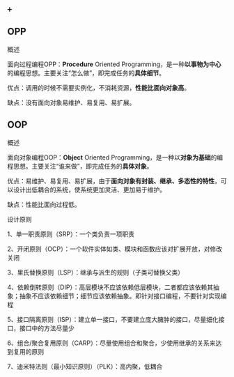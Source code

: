 ➕

## OPP

概述

面向过程编程OPP：**Procedure** Oriented Programming，是一种**以事物为中心**的编程思想。主要关注“怎么做”，即完成任务的**具体细节**。

优点：调用的时候不需要实例化，不消耗资源，**性能比面向对象高**。

缺点：没有面向对象易维护、易复用、易扩展。





## OOP

概述

面向对象编程OOP：**Object** Oriented Programming，是一种以**对象为基础**的编程思想。主要关注“谁来做”，即完成任务的**具体对象**。

优点：易维护、易复用、易扩展，由于**面向对象有封装、继承、多态性的特性**，可以设计出低耦合的系统，使系统更加灵活、更加易于维护。

缺点：性能比面向过程低。







设计原则

1、单一职责原则（SRP）：一个类负责一项职责

2、开闭原则（OCP）：一个软件实体如类、模块和函数应该对扩展开放，对修改关闭

3、里氏替换原则（LSP）：继承与派生的规则（子类可替换父类）

4、依赖倒转原则（DIP）：高层模块不应该依赖低层模块，二者都应该依赖其抽象；抽象不应该依赖细节；细节应该依赖抽象。即针对接口编程，不要针对实现编程

5、接口隔离原则（ISP）：建立单一接口，不要建立庞大臃肿的接口，尽量细化接口，接口中的方法尽量少

6、组合/聚合复用原则（CARP）：尽量使用组合和聚合，少使用继承的关系来达到复用的原则

7、迪米特法则（最小知识原则）（PLK）：高内聚，低耦合